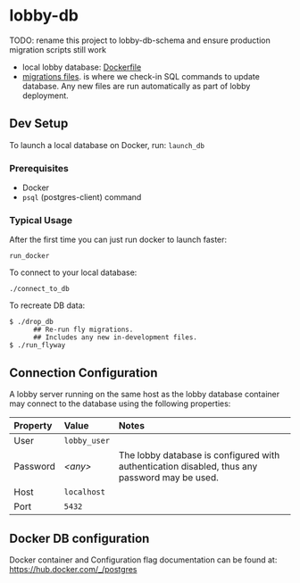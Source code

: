 # lobby-db

TODO: rename this project to lobby-db-schema and ensure production migration scripts still work

- local lobby database: [Dockerfile](https://github.com/triplea-game/triplea/blob/master/lobby-db/Dockerfile)
- [migrations files](https://github.com/triplea-game/triplea/tree/master/lobby-db/src/main/resources/db/migration).
is where we check-in SQL commands to update database. Any new files are run automatically as part of lobby deployment.

## Dev Setup

To launch a local database on Docker, run: `launch_db`

### Prerequisites
- Docker
- `psql` (postgres-client) command

### Typical Usage

After the first time you can just run docker to launch faster:
```
run_docker
```

To connect to your local database:
```
./connect_to_db
```

To recreate DB data:
```
$ ./drop_db
      ## Re-run fly migrations.
      ## Includes any new in-development files.
$ ./run_flyway
```

## Connection Configuration

A lobby server running on the same host as the lobby database container may connect to the database using the following properties:

Property | Value | Notes
:-- | :-- | :--
User | `lobby_user` |
Password | _&lt;any&gt;_ | The lobby database is configured with authentication disabled, thus any password may be used.
Host | `localhost` |
Port | `5432` |

## Docker DB configuration

Docker container and Configuration flag documentation can be found at: https://hub.docker.com/_/postgres

